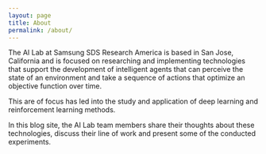 ```yaml
---
layout: page
title: About
permalink: /about/
---
```


The AI Lab at Samsung SDS Research America is based in San Jose, California and is focused on researching and implementing technologies that support the development of intelligent agents that can perceive the state of an environment and take a sequence of actions that optimize an objective function over time.

This are of focus has led into the study and application of deep learning and reinforcement learning methods.

In this blog site, the AI Lab team members share their thoughts about these technologies, discuss their line of work and present some of the conducted experiments.
